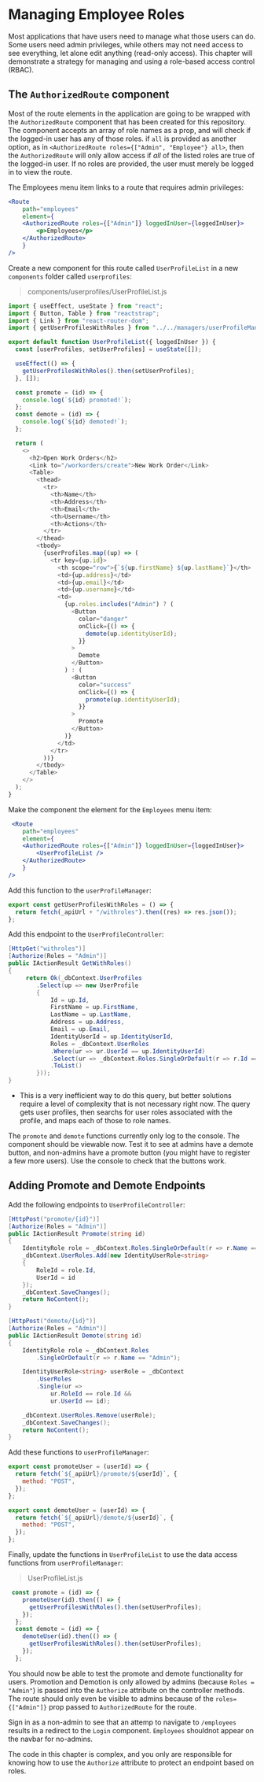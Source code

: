 # Managing Employee Roles
Most applications that have users need to manage what those users can do. Some users need admin privileges, while others may not need access to see everything, let alone edit anything (read-only access). This chapter will demonstrate a strategy for managing and using a role-based access control (RBAC). 

## The `AuthorizedRoute` component
Most of the route elements in the application are going to be wrapped with the `AuthorizedRoute` component that has been created for this repository. The component accepts an array of role names as a prop, and will check if the logged-in user has any of those roles. if `all` is provided as another option, as in `<AuthorizedRoute roles={["Admin", "Employee"} all>`, then the `AuthorizedRoute` will only allow access if _all_ of the listed roles are true of the logged-in user. If no roles are provided, the user must merely be logged in to view the route. 

The Employees menu item links to a route that requires admin privileges:
``` jsx
<Route
    path="employees"
    element={
    <AuthorizedRoute roles={["Admin"]} loggedInUser={loggedInUser}>
        <p>Employees</p>
    </AuthorizedRoute>
    }
/>
```
Create a new component for this route called `UserProfileList` in a new `components` folder called `userprofiles`:
> components/userprofiles/UserProfileList.js
``` javascript
import { useEffect, useState } from "react";
import { Button, Table } from "reactstrap";
import { Link } from "react-router-dom";
import { getUserProfilesWithRoles } from "../../managers/userProfileManager";

export default function UserProfileList({ loggedInUser }) {
  const [userProfiles, setUserProfiles] = useState([]);

  useEffect(() => {
    getUserProfilesWithRoles().then(setUserProfiles);
  }, []);

  const promote = (id) => {
    console.log(`${id} promoted!`);
  };
  const demote = (id) => {
    console.log(`${id} demoted!`);
  };

  return (
    <>
      <h2>Open Work Orders</h2>
      <Link to="/workorders/create">New Work Order</Link>
      <Table>
        <thead>
          <tr>
            <th>Name</th>
            <th>Address</th>
            <th>Email</th>
            <th>Username</th>
            <th>Actions</th>
          </tr>
        </thead>
        <tbody>
          {userProfiles.map((up) => (
            <tr key={up.id}>
              <th scope="row">{`${up.firstName} ${up.lastName}`}</th>
              <td>{up.address}</td>
              <td>{up.email}</td>
              <td>{up.username}</td>
              <td>
                {up.roles.includes("Admin") ? (
                  <Button
                    color="danger"
                    onClick={() => {
                      demote(up.identityUserId);
                    }}
                  >
                    Demote
                  </Button>
                ) : (
                  <Button
                    color="success"
                    onClick={() => {
                      promote(up.identityUserId);
                    }}
                  >
                    Promote
                  </Button>
                )}
              </td>
            </tr>
          ))}
        </tbody>
      </Table>
    </>
  );
}
```

Make the component the element for the `Employees` menu item:
``` jsx
 <Route
    path="employees"
    element={
    <AuthorizedRoute roles={["Admin"]} loggedInUser={loggedInUser}>
        <UserProfileList />
    </AuthorizedRoute>
    }
/>
```

Add this function to the `userProfileManager`:
``` javascript
export const getUserProfilesWithRoles = () => {
  return fetch(_apiUrl + "/withroles").then((res) => res.json());
};
```

Add this endpoint to the `UserProfileController`:
``` csharp
[HttpGet("withroles")]
[Authorize(Roles = "Admin")]
public IActionResult GetWithRoles()
{
     return Ok(_dbContext.UserProfiles
        .Select(up => new UserProfile
        {
            Id = up.Id,
            FirstName = up.FirstName,
            LastName = up.LastName,
            Address = up.Address,
            Email = up.Email,
            IdentityUserId = up.IdentityUserId,
            Roles = _dbContext.UserRoles
            .Where(ur => ur.UserId == up.IdentityUserId)
            .Select(ur => _dbContext.Roles.SingleOrDefault(r => r.Id == ur.RoleId).Name)
            .ToList()
        }));
}
```
- This is a very inefficient way to do this query, but better solutions require a level of complexity that is not necessary right now. The query gets user profiles, then searchs for user roles associated with the profile, and maps each of those to role names.

The `promote` and `demote` functions currently only log to the console. The component should be viewable now. Test it to see at admins have a demote button, and non-admins have a promote button (you might have to register a few more users). Use the console to check that the buttons work.

## Adding Promote and Demote Endpoints

Add the following endpoints to `UserProfileController`:
``` csharp
[HttpPost("promote/{id}")]
[Authorize(Roles = "Admin")]
public IActionResult Promote(string id)
{
    IdentityRole role = _dbContext.Roles.SingleOrDefault(r => r.Name == "Admin");
    _dbContext.UserRoles.Add(new IdentityUserRole<string>
    {
        RoleId = role.Id,
        UserId = id
    });
    _dbContext.SaveChanges();
    return NoContent();
}

[HttpPost("demote/{id}")]
[Authorize(Roles = "Admin")]
public IActionResult Demote(string id)
{
    IdentityRole role = _dbContext.Roles
        .SingleOrDefault(r => r.Name == "Admin");

    IdentityUserRole<string> userRole = _dbContext
        .UserRoles
        .Single(ur =>
            ur.RoleId == role.Id &&
            ur.UserId == id);

    _dbContext.UserRoles.Remove(userRole);
    _dbContext.SaveChanges();
    return NoContent();
}
```

Add these functions to `userProfileManager`:
``` javascript
export const promoteUser = (userId) => {
  return fetch(`${_apiUrl}/promote/${userId}`, {
    method: "POST",
  });
};

export const demoteUser = (userId) => {
  return fetch(`${_apiUrl}/demote/${userId}`, {
    method: "POST",
  });
};
```
Finally, update the functions in `UserProfileList` to use the data access functions from `userProfileManager`:
>UserProfileList.js
``` javascript
 const promote = (id) => {
    promoteUser(id).then(() => {
      getUserProfilesWithRoles().then(setUserProfiles);
    });
  };
  const demote = (id) => {
    demoteUser(id).then(() => {
      getUserProfilesWithRoles().then(setUserProfiles);
    });
  };
```
You should now be able to test the promote and demote functionality for users. Promotion and Demotion is only allowed by admins (because `Roles = "Admin"`) is passed into the `Authorize` attribute on the controller methods. The route should only even be visible to admins because of the `roles={["Admin"]}` prop passed to `AuthorizedRoute` for the route. 

Sign in as a non-admin to see that an attemp to navigate to `/employees` results in a redirect to the `Login` component. `Employees` shouldnot appear on the navbar for no-admins. 

The code in this chapter is complex, and you only are responsible for knowing how to use the `Authorize` attribute to protect an endpoint based on roles.




    
